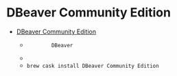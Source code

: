 # DBeaver Community Edition
- [DBeaver Community Edition](https://dbeaver.io/)
  -  			DBeaver		
  - 
  - `brew cask install DBeaver Community Edition`

